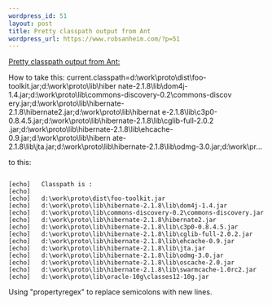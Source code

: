 ```yaml
--- 
wordpress_id: 51
layout: post
title: Pretty classpath output from Ant
wordpress_url: https://www.robsanheim.com/?p=51
---
```

<a href="https://peeps.dallas.focus-technologies.com/roller/comments/lhankins/Weblog/more_readable_classpaths_for_ant">Pretty classpath output from Ant:</a>

How to take this:
current.classpath=d:\work\proto\dist\foo-toolkit.jar;d:\work\proto\lib\hiber
nate-2.1.8\lib\dom4j-1.4.jar;d:\work\proto\lib\commons-discovery-0.2\commons-discov
ery.jar;d:\work\proto\lib\hibernate-2.1.8\hibernate2.jar;d:\work\proto\lib\hibernat
e-2.1.8\lib\c3p0-0.8.4.5.jar;d:\work\proto\lib\hibernate-2.1.8\lib\cglib-full-2.0.2
.jar;d:\work\proto\lib\hibernate-2.1.8\lib\ehcache-0.9.jar;d:\work\proto\lib\hibern
ate-2.1.8\lib\jta.jar;d:\work\proto\lib\hibernate-2.1.8\lib\odmg-3.0.jar;d:\work\pr...

to this:

<code>
[echo]   Classpath is :
[echo]
[echo]   d:\work\proto\dist\foo-toolkit.jar
[echo]   d:\work\proto\lib\hibernate-2.1.8\lib\dom4j-1.4.jar
[echo]   d:\work\proto\lib\commons-discovery-0.2\commons-discovery.jar
[echo]   d:\work\proto\lib\hibernate-2.1.8\hibernate2.jar
[echo]   d:\work\proto\lib\hibernate-2.1.8\lib\c3p0-0.8.4.5.jar
[echo]   d:\work\proto\lib\hibernate-2.1.8\lib\cglib-full-2.0.2.jar
[echo]   d:\work\proto\lib\hibernate-2.1.8\lib\ehcache-0.9.jar
[echo]   d:\work\proto\lib\hibernate-2.1.8\lib\jta.jar
[echo]   d:\work\proto\lib\hibernate-2.1.8\lib\odmg-3.0.jar
[echo]   d:\work\proto\lib\hibernate-2.1.8\lib\oscache-2.0.jar
[echo]   d:\work\proto\lib\hibernate-2.1.8\lib\swarmcache-1.0rc2.jar
[echo]   d:\work\proto\lib\oracle-10g\classes12-10g.jar</code>

Using "propertyregex" to replace semicolons with new lines.



